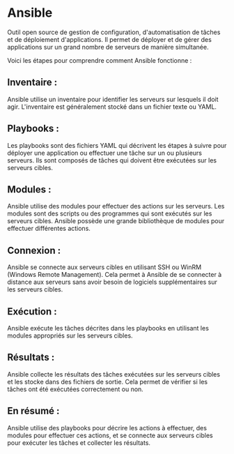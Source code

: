 # Ansible 
Outil open source de gestion de configuration, d'automatisation de tâches et de déploiement d'applications. Il permet de déployer et de gérer des applications sur un grand nombre de serveurs de manière simultanée.

Voici les étapes pour comprendre comment Ansible fonctionne :

## Inventaire : 
Ansible utilise un inventaire pour identifier les serveurs sur lesquels il doit agir. L'inventaire est généralement stocké dans un fichier texte ou YAML.

## Playbooks : 
Les playbooks sont des fichiers YAML qui décrivent les étapes à suivre pour déployer une application ou effectuer une tâche sur un ou plusieurs serveurs. Ils sont composés de tâches qui doivent être exécutées sur les serveurs cibles.

## Modules : 
Ansible utilise des modules pour effectuer des actions sur les serveurs. Les modules sont des scripts ou des programmes qui sont exécutés sur les serveurs cibles. Ansible possède une grande bibliothèque de modules pour effectuer différentes actions.

## Connexion : 
Ansible se connecte aux serveurs cibles en utilisant SSH ou WinRM (Windows Remote Management). Cela permet à Ansible de se connecter à distance aux serveurs sans avoir besoin de logiciels supplémentaires sur les serveurs cibles.

## Exécution : 
Ansible exécute les tâches décrites dans les playbooks en utilisant les modules appropriés sur les serveurs cibles.

## Résultats : 
Ansible collecte les résultats des tâches exécutées sur les serveurs cibles et les stocke dans des fichiers de sortie. Cela permet de vérifier si les tâches ont été exécutées correctement ou non.

## En résumé :
Ansible utilise des playbooks pour décrire les actions à effectuer, des modules pour effectuer ces actions, et se connecte aux serveurs cibles pour exécuter les tâches et collecter les résultats.
